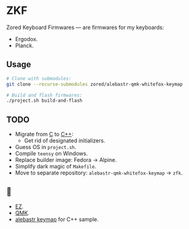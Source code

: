 # ZKF
Zored Keyboard Firmwares — are firmwares for my keyboards:
- Ergodox.
- Planck.

## Usage
```bash
# Clone with submodules:
git clone --recurse-submodules zored/alebastr-qmk-whitefox-keymap

# Build and flash firmwares:
./project.sh build-and-flash
```

## TODO
- Migrate from [C](./keymap.c) to [C++](./src/main.cpp):
    + Get rid of designated initializers.
- Guess OS in `project.sh`.
- Compile `teensy` on Windows.
- Replace builder image: Fedora -> Alpine.
- Simplify dark magic of `Makefile`.
- Move to separate repository: `alebastr-qmk-whitefox-keymap` -> `zfk`.

## 💖
- [EZ](https://ergodox-ez.com/).
- [QMK](https://github.com/qmk/qmk_firmware).
- [alebastr keymap](https://git.alebastr.su/alebastr/qmk-whitefox-keymap) for C++ sample.
